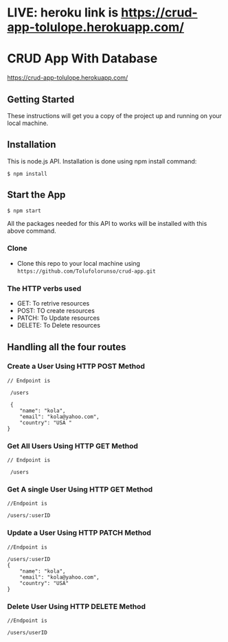 # LIVE: heroku link is https://crud-app-tolulope.herokuapp.com/

# CRUD App With Database

https://crud-app-tolulope.herokuapp.com/

## Getting Started

These instructions will get you a copy of the project up and running on your
local machine.

## Installation

This is node.js API. Installation is done using npm install command:

```
$ npm install
```

## Start the App

```
$ npm start
```

All the packages needed for this API to works will be installed with this above
command.

### Clone

- Clone this repo to your local machine using
  `https://github.com/Tolufolorunso/crud-app.git`

### The HTTP verbs used

- GET: To retrive resources
- POST: TO create resources
- PATCH: To Update resources
- DELETE: To Delete resources

## Handling all the four routes

### Create a User Using HTTP POST Method

```
// Endpoint is

 /users

 {
    "name": "kola",
    "email": "kola@yahoo.com",
    "country": "USA "
}

```

### Get All Users Using HTTP GET Method

```
// Endpoint is

 /users

```

### Get A single User Using HTTP GET Method

```
//Endpoint is

/users/:userID

```

### Update a User Using HTTP PATCH Method

```
//Endpoint is

/users/:userID
{
    "name": "kola",
    "email": "kola@yahoo.com",
    "country": "USA"
}

```

### Delete User Using HTTP DELETE Method

```
//Endpoint is

/users/userID

```

